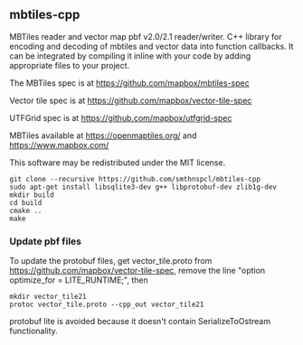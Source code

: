 
## mbtiles-cpp
MBTiles reader and vector map pbf v2.0/2.1 reader/writer. C++ library for encoding and decoding of mbtiles and vector data into function callbacks. It can be integrated by compiling it inline with your code by adding appropriate files to your project.

The MBTiles spec is at https://github.com/mapbox/mbtiles-spec

Vector tile spec is at https://github.com/mapbox/vector-tile-spec

UTFGrid spec is at https://github.com/mapbox/utfgrid-spec

MBTiles available at https://openmaptiles.org/ and https://www.mapbox.com/

This software may be redistributed under the MIT license.

    git clone --recursive https://github.com/smthnspcl/mbtiles-cpp
    sudo apt-get install libsqlite3-dev g++ libprotobuf-dev zlib1g-dev
    mkdir build
    cd build
    cmake ..
    make

### Update pbf files
To update the protobuf files, get vector_tile.proto from https://github.com/mapbox/vector-tile-spec, remove the line "option optimize_for = LITE_RUNTIME;", then

    mkdir vector_tile21
    protoc vector_tile.proto --cpp_out vector_tile21

protobuf lite is avoided because it doesn't contain SerializeToOstream functionality.

